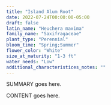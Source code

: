 ```yaml
---
title: "Island Alum Root"
date: 2022-07-24T00:00:00-05:00
draft: false
latin_name: "Heuchera maxima"
family_name: "Saxifragaceae"
plant_type: "Perennial"
bloom_time: "Spring;Summer"
flower_color: "White"
size_at_maturity: "1-3 ft"
water_needs: "Low"
additional_characteristices_notes: ""
---
```


SUMMARY goes here.

<!--more-->

CONTENT goes here.
